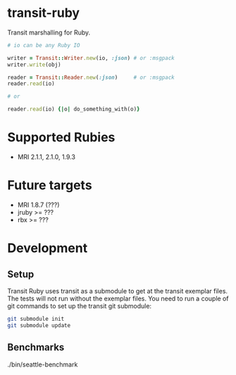 transit-ruby
===================

Transit marshalling for Ruby.

```ruby
# io can be any Ruby IO

writer = Transit::Writer.new(io, :json) # or :msgpack
writer.write(obj)

reader = Transit::Reader.new(:json)     # or :msgpack
reader.read(io)

# or

reader.read(io) {|o| do_something_with(o)}
```

# Supported Rubies

* MRI 2.1.1, 2.1.0, 1.9.3

# Future targets

* MRI 1.8.7 (???)
* jruby >= ???
* rbx >= ???

# Development

## Setup

Transit Ruby uses transit as a submodule to get at the transit
exemplar files. The tests will not run without the exemplar files.
You need to run a couple of git commands to set up the transit
git submodule:

```sh
git submodule init
git submodule update
```

## Benchmarks

./bin/seattle-benchmark
